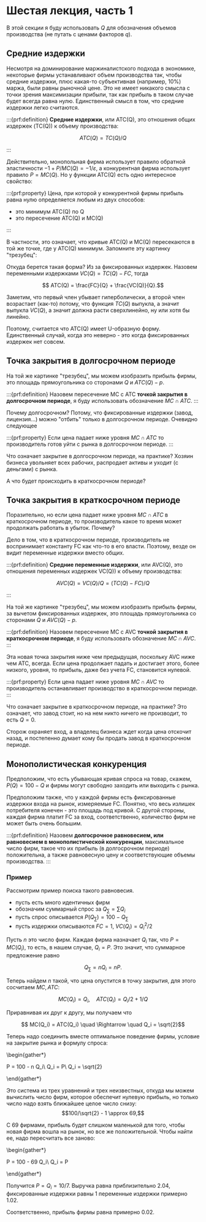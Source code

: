 # Шестая лекция, часть 1

В этой секции я буду использовать $Q$ для обозначения объемов производства (не путать с ценами факторов $q$).

## Средние издержки

Несмотря на доминирование маржиналистского подхода в экономике, некоторые фирмы устанавливают объем производства так, чтобы средние издержки, плюс какая-то субъективная (например, 10\%) маржа, были равны рыночной цене. Это не имеет никакого смысла с точки зрения максимизации прибыли, так как прибыль в таком случае будет всегда равна нулю. Единственный смысл в том, что средние издержки легко считаются. 

:::{prf:definition}
**Средние издержки**, или ATC(Q), это отношения общих издержек (TC(Q)) к объему производства:

$$ATC(Q) = TC(Q)/Q$$

:::

Действительно, монопольная фирма использует правило обратной эластичности $-1 + P/MC(Q) = -1/\varepsilon$, а конкурентная фирма использует правило $P = MC(Q)$. Но у функции ATC(Q) есть одно интересное свойство:

:::{prf:property}
Цена, при которой у конкурентной фирмы прибыль равна нулю определяется любым из двух способов:
- это минимум ATC(Q) по Q
- это пересечение ATC(Q) и MC(Q)

:::

В частности, это означает, что кривые ATC(Q) и MC(Q) пересекаются в той же точке, где у ATC(Q) минимум. Запомните эту картинку "трезубец":

Откуда берется такая форма? Из за фиксированных издержек. Назовем переменными издержками $VC(Q) = TC(Q) - FC$, тогда

$$ ATC(Q) = \frac{FC}{Q} + \frac{VC(Q)}{Q}.$$

Заметим, что первый член убывает гиперболически, а второй член возрастает (как-то) потому, что функция $TC(Q)$ выпукла, а значит выпукла $VC(Q)$, а значит должна расти сверхлинейно, ну или хотя бы линейно.

Поэтому, считается что ATC(Q) имеет U-образную форму. Единственный случай, когда это неверно - это когда фиксированных издержек нет совсем.

## Точка закрытия в долгосрочном периоде

На той же картинке "трезубец", мы можем изобразить прибыль фирмы, это площадь прямоугольника со сторонами $Q$ и $ATC(Q)-p$. 

:::{prf:definition}
Назовем пересечение MC с ATC **точкой закрытия в долгосрочном периоде**, я буду использовать обозначение $MC \cap ATC$.
:::

Почему долгосрочном? Потому, что фиксированные издержки (завод, лицензия...) можно "отбить" только в долгосрочном периоде. Очевидно следующее

:::{prf:property}
Если цена падает ниже уровня $MC \cap ATC$ то производитель готов уйти с рынка в долгосрочном периоде.
:::

Что означает закрытие в долгосрочном периоде, на практике? Хозяин бизнеса увольняет всех рабочих, распродает активы и уходит (с деньгами) с рынка.

А что будет происходить в краткосрочном периоде?

## Точка закрытия в краткосрочном периоде

Поразительно, но если цена падает ниже уровня $MC \cap ATC$ в краткосрочном периоде, то производитель какое то время может продолжать работать в убыток. Почему?

Дело в том, что в краткосрочном периоде, производитель не воспринимает константу FC как что-то в его власти. Поэтому, везде он видит переменные издержки вместо общих.

:::{prf:definition}
**Средние переменные издержки**, или AVC(Q), это отношения переменных издержек VC(Q)) к объему производства:

$$AVC(Q) = VC(Q)/Q = (TC(Q) - FC)/Q$$

:::

На той же картинке "трезубец", мы можем изобразить прибыль фирмы, за вычетом фиксированных издержек, это площадь прямоугольника со сторонами $Q$ и $AVC(Q)-p$. 

:::{prf:definition}
Назовем пересечение MC с AVC **точкой закрытия в краткосрочном периоде**, я буду использовать обозначение $MC \cap AVC$.
:::

Эта новая точка закрытия ниже чем предыдущая, поскольку AVC ниже чем ATC, всегда. Если цена продолжает падать и достигает этого, более низкого, уровня, то прибыль, даже без учета FC, становится нулевой.

:::{prf:property}
Если цена падает ниже уровня $MC \cap AVC$ то производитель останавливает производство в краткосрочном периоде.
:::

Что означает закрытие в краткосрочном периоде, на практике? Это означает, что завод стоит, но на нем никто ничего не производит, то есть $Q=0$. 

Сторож охраняет вход, а владелец бизнеса ждет когда цена отскочит назад, и постепенно думает кому бы продать завод в краткосрочном периоде.

## Монополистическая конкуренция

Предположим, что есть убывающая кривая спроса на товар, скажем, $P(Q) = 100 - Q$ и фирмы могут свободно заходить или выходить с рынка. 

Предположим также, что у каждой фирмы есть фиксированные издержки входа на рынок, измеряемые FC. Понятно, что весь излишек потребителя конечен - это площадь под кривой. С другой стороны, каждая фирма платит FC за вход, соответственно, количество фирм не может быть очень большим.

:::{prf:definition}
Назовем **долгосрочное равновесием, или равновесием в монополистической конкуренции**, максимальное число фирм, такое что их прибыль (в долгосрочном периоде) положительна, а также равновесную цену и соответствующие объемы производства.
:::

### Пример

Рассмотрим пример поиска такого равновесия.

- пусть есть много идентичных фирм
- обозначим суммарный спрос за $Q_{\sum} = \sum Q_i$
- пусть спрос описывается $P(Q_{\sum}) = 100 - Q_{\sum}$
- пусть издержки описываются $FC = 1, \ VC(Q_i) = Q_i^2/2$

Пусть $n$ это число фирм. Каждая фирма назначает $Q_i$ так, что $P = MC(Q_i)$, то есть, в нашем случае, $Q_i = P$. Это значит, что суммарное предложение равно 

$$Q_{\sum} = n Q_i = n P.$$

Теперь найдем $n$ такой, что цена опустится в точку закрытия, для этого сосчитаем $MC, ATC$:

$$ MC(Q_i) = Q_i, \quad ATC(Q_i) = Q_i/2 + 1/Q$$

Приравнивая их друг к другу, мы получаем что

$$ MC(Q_i) = ATC(Q_i) \quad \Rightarrow \quad Q_i = \sqrt{2}$$

Теперь надо соединить вместе оптимальное поведение фирмы, условие на закрытие рынка и формулу спроса:


\begin{gather*}

P = 100 - n Q_i\\
Q_i = P\\
Q_i = \sqrt{2}

\end{gather*}

Это система из трех уравнений и трех неизвестных, откуда мы можем вычислить число фирм, которое обеспечит нулевую прибыль, но только число надо взять ближайшее целое число снизу:
$$100/\sqrt{2} - 1 \approx 69,$$

С 69 фирмами, прибыль будет слишком маленькой для того, чтобы новая фирма вошла на рынок, но все же положительной. Чтобы найти ее, надо пересчитать все заново:

\begin{gather*}

P = 100 - 69 Q_i\\
Q_i = P

\end{gather*}

Получится $P = Q_i = 10/7$. Выручка равна приблизительно $2.04$, фиксированные издержки равны $1$ переменные издержки примерно $1.02$. 

Соответственно, прибыль фирмы равна примерно $0.02$.

